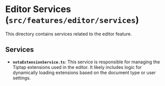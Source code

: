 # Editor Services (`src/features/editor/services`)

This directory contains services related to the editor feature.

## Services

-   **`notaExtensionService.ts`**: This service is responsible for managing the Tiptap extensions used in the editor. It likely includes logic for dynamically loading extensions based on the document type or user settings. 